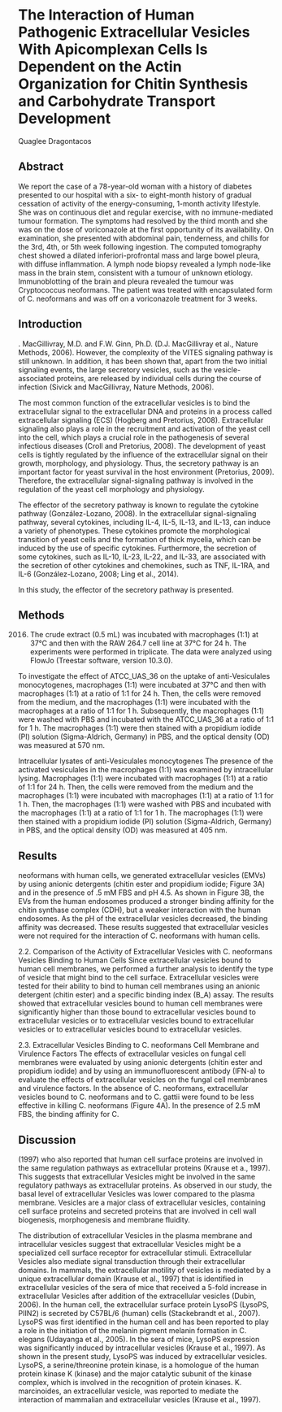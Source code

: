 # The Interaction of Human Pathogenic Extracellular Vesicles With Apicomplexan Cells Is Dependent on the Actin Organization for Chitin Synthesis and Carbohydrate Transport Development
Quaglee Dragontacos


## Abstract
We report the case of a 78-year-old woman with a history of diabetes presented to our hospital with a six- to eight-month history of gradual cessation of activity of the energy-consuming, 1-month activity lifestyle. She was on continuous diet and regular exercise, with no immune-mediated tumour formation. The symptoms had resolved by the third month and she was on the dose of voriconazole at the first opportunity of its availability. On examination, she presented with abdominal pain, tenderness, and chills for the 3rd, 4th, or 5th week following ingestion. The computed tomography chest showed a dilated inferiori-profrontal mass and large bowel pleura, with diffuse inflammation. A lymph node biopsy revealed a lymph node-like mass in the brain stem, consistent with a tumour of unknown etiology. Immunoblotting of the brain and pleura revealed the tumour was Cryptococcus neoformans. The patient was treated with encapsulated form of C. neoformans and was off on a voriconazole treatment for 3 weeks.


## Introduction
. MacGillivray, M.D. and F.W. Ginn, Ph.D. (D.J. MacGillivray et al., Nature Methods, 2006). However, the complexity of the VITES signaling pathway is still unknown. In addition, it has been shown that, apart from the two initial signaling events, the large secretory vesicles, such as the vesicle-associated proteins, are released by individual cells during the course of infection (Sivick and MacGillivray, Nature Methods, 2006).

The most common function of the extracellular vesicles is to bind the extracellular signal to the extracellular DNA and proteins in a process called extracellular signaling (ECS) (Hogberg and Pretorius, 2008). Extracellular signaling also plays a role in the recruitment and activation of the yeast cell into the cell, which plays a crucial role in the pathogenesis of several infectious diseases (Croll and Pretorius, 2008). The development of yeast cells is tightly regulated by the influence of the extracellular signal on their growth, morphology, and physiology. Thus, the secretory pathway is an important factor for yeast survival in the host environment (Pretorius, 2009). Therefore, the extracellular signal-signaling pathway is involved in the regulation of the yeast cell morphology and physiology.

The effector of the secretory pathway is known to regulate the cytokine pathway (González-Lozano, 2008). In the extracellular signal-signaling pathway, several cytokines, including IL-4, IL-5, IL-13, and IL-13, can induce a variety of phenotypes. These cytokines promote the morphological transition of yeast cells and the formation of thick mycelia, which can be induced by the use of specific cytokines. Furthermore, the secretion of some cytokines, such as IL-10, IL-23, IL-22, and IL-33, are associated with the secretion of other cytokines and chemokines, such as TNF, IL-1RA, and IL-6 (González-Lozano, 2008; Ling et al., 2014).

In this study, the effector of the secretory pathway is presented.


## Methods
 2016. The crude extract (0.5 mL) was incubated with macrophages (1:1) at 37°C and then with the RAW 264.7 cell line at 37°C for 24 h. The experiments were performed in triplicate. The data were analyzed using FlowJo (Treestar software, version 10.3.0).

To investigate the effect of ATCC_UAS_36 on the uptake of anti-Vesiculales monocytogenes, macrophages (1:1) were incubated at 37°C and then with macrophages (1:1) at a ratio of 1:1 for 24 h. Then, the cells were removed from the medium, and the macrophages (1:1) were incubated with the macrophages at a ratio of 1:1 for 1 h. Subsequently, the macrophages (1:1) were washed with PBS and incubated with the ATCC_UAS_36 at a ratio of 1:1 for 1 h. The macrophages (1:1) were then stained with a propidium iodide (PI) solution (Sigma-Aldrich, Germany) in PBS, and the optical density (OD) was measured at 570 nm.

Intracellular lysates of anti-Vesiculales monocytogenes
The presence of the activated vesiculales in the macrophages (1:1) was examined by intracellular lysing. Macrophages (1:1) were incubated with macrophages (1:1) at a ratio of 1:1 for 24 h. Then, the cells were removed from the medium and the macrophages (1:1) were incubated with macrophages (1:1) at a ratio of 1:1 for 1 h. Then, the macrophages (1:1) were washed with PBS and incubated with the macrophages (1:1) at a ratio of 1:1 for 1 h. The macrophages (1:1) were then stained with a propidium iodide (PI) solution (Sigma-Aldrich, Germany) in PBS, and the optical density (OD) was measured at 405 nm.


## Results
neoformans with human cells, we generated extracellular vesicles (EMVs) by using anionic detergents (chitin ester and propidium iodide; Figure 3A) and in the presence of .5 mM FBS and pH 4.5. As shown in Figure 3B, the EVs from the human endosomes produced a stronger binding affinity for the chitin synthase complex (CDH), but a weaker interaction with the human endosomes. As the pH of the extracellular vesicles decreased, the binding affinity was decreased. These results suggested that extracellular vesicles were not required for the interaction of C. neoformans with human cells.

2.2. Comparison of the Activity of Extracellular Vesicles with C. neoformans Vesicles Binding to Human Cells
Since extracellular vesicles bound to human cell membranes, we performed a further analysis to identify the type of vesicle that might bind to the cell surface. Extracellular vesicles were tested for their ability to bind to human cell membranes using an anionic detergent (chitin ester) and a specific binding index (B_A) assay. The results showed that extracellular vesicles bound to human cell membranes were significantly higher than those bound to extracellular vesicles bound to extracellular vesicles or to extracellular vesicles bound to extracellular vesicles or to extracellular vesicles bound to extracellular vesicles.

2.3. Extracellular Vesicles Binding to C. neoformans Cell Membrane and Virulence Factors
The effects of extracellular vesicles on fungal cell membranes were evaluated by using anionic detergents (chitin ester and propidium iodide) and by using an immunofluorescent antibody (IFN-a) to evaluate the effects of extracellular vesicles on the fungal cell membranes and virulence factors. In the absence of C. neoformans, extracellular vesicles bound to C. neoformans and to C. gattii were found to be less effective in killing C. neoformans (Figure 4A). In the presence of 2.5 mM FBS, the binding affinity for C.


## Discussion
(1997) who also reported that human cell surface proteins are involved in the same regulation pathways as extracellular proteins (Krause et a., 1997). This suggests that extracellular Vesicles might be involved in the same regulatory pathways as extracellular proteins. As observed in our study, the basal level of extracellular Vesicles was lower compared to the plasma membrane. Vesicles are a major class of extracellular vesicles, containing cell surface proteins and secreted proteins that are involved in cell wall biogenesis, morphogenesis and membrane fluidity.

The distribution of extracellular Vesicles in the plasma membrane and intracellular vesicles suggest that extracellular Vesicles might be a specialized cell surface receptor for extracellular stimuli. Extracellular Vesicles also mediate signal transduction through their extracellular domains. In mammals, the extracellular motility of vesicles is mediated by a unique extracellular domain (Krause et al., 1997) that is identified in extracellular vesicles of the sera of mice that received a 5-fold increase in extracellular Vesicles after addition of the extracellular vesicles (Dubin, 2006). In the human cell, the extracellular surface protein LysoPS (LysoPS, PIIN2) is secreted by C57BL/6 (human) cells (Stackebrandt et al., 2007). LysoPS was first identified in the human cell and has been reported to play a role in the initiation of the melanin pigment melanin formation in C. elegans (Udayanga et al., 2005). In the sera of mice, LysoPS expression was significantly induced by intracellular vesicles (Krause et al., 1997). As shown in the present study, LysoPS was induced by extracellular vesicles. LysoPS, a serine/threonine protein kinase, is a homologue of the human protein kinase K (kinase) and the major catalytic subunit of the kinase complex, which is involved in the recognition of protein kinases. K. marcinoides, an extracellular vesicle, was reported to mediate the interaction of mammalian and extracellular vesicles (Krause et al., 1997).

